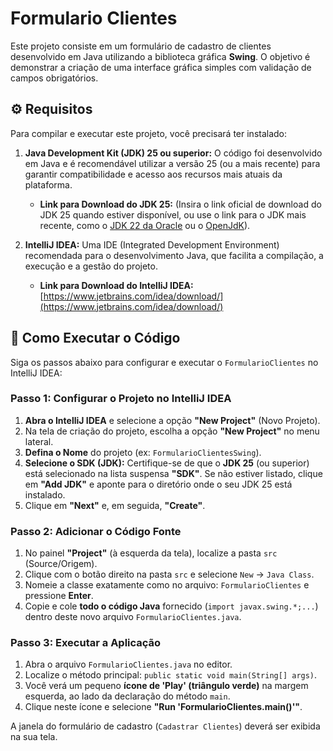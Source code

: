 # Formulario Clientes

Este projeto consiste em um formulário de cadastro de clientes desenvolvido em Java utilizando a biblioteca gráfica **Swing**. O objetivo é demonstrar a criação de uma interface gráfica simples com validação de campos obrigatórios.

## ⚙️ Requisitos

Para compilar e executar este projeto, você precisará ter instalado:

1.  **Java Development Kit (JDK) 25 ou superior:** O código foi desenvolvido em Java e é recomendável utilizar a versão 25 (ou a mais recente) para garantir compatibilidade e acesso aos recursos mais atuais da plataforma.
    * **Link para Download do JDK 25:** (Insira o link oficial de download do JDK 25 quando estiver disponível, ou use o link para o JDK mais recente, como o [JDK 22 da Oracle](https://www.oracle.com/java/technologies/downloads/) ou o [OpenJdK](https://adoptium.net/temurin/releases/)).

2.  **IntelliJ IDEA:** Uma IDE (Integrated Development Environment) recomendada para o desenvolvimento Java, que facilita a compilação, a execução e a gestão do projeto.
    * **Link para Download do IntelliJ IDEA:** [https://www.jetbrains.com/idea/download/](https://www.jetbrains.com/idea/download/)

## 🚀 Como Executar o Código

Siga os passos abaixo para configurar e executar o `FormularioClientes` no IntelliJ IDEA:

### Passo 1: Configurar o Projeto no IntelliJ IDEA

1.  **Abra o IntelliJ IDEA** e selecione a opção **"New Project"** (Novo Projeto).
2.  Na tela de criação do projeto, escolha a opção **"New Project"** no menu lateral.
3.  **Defina o Nome** do projeto (ex: `FormularioClientesSwing`).
4.  **Selecione o SDK (JDK):** Certifique-se de que o **JDK 25** (ou superior) está selecionado na lista suspensa **"SDK"**. Se não estiver listado, clique em **"Add JDK"** e aponte para o diretório onde o seu JDK 25 está instalado.
5.  Clique em **"Next"** e, em seguida, **"Create"**.

### Passo 2: Adicionar o Código Fonte

1.  No painel **"Project"** (à esquerda da tela), localize a pasta `src` (Source/Origem).
2.  Clique com o botão direito na pasta `src` e selecione `New` -> `Java Class`.
3.  Nomeie a classe exatamente como no arquivo: `FormularioClientes` e pressione **Enter**.
4.  Copie e cole **todo o código Java** fornecido (`import javax.swing.*;...`) dentro deste novo arquivo `FormularioClientes.java`.

### Passo 3: Executar a Aplicação

1.  Abra o arquivo `FormularioClientes.java` no editor.
2.  Localize o método principal: `public static void main(String[] args)`.
3.  Você verá um pequeno **ícone de 'Play' (triângulo verde)** na margem esquerda, ao lado da declaração do método `main`.
4.  Clique neste ícone e selecione **"Run 'FormularioClientes.main()'"**.

A janela do formulário de cadastro (`Cadastrar Clientes`) deverá ser exibida na sua tela.
